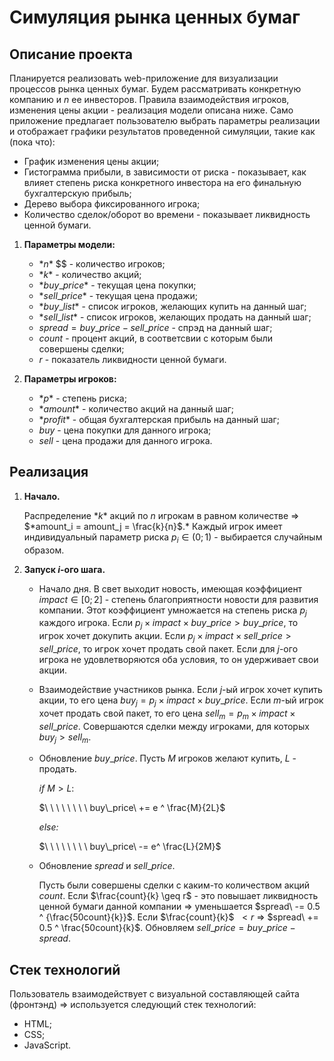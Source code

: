 # Симуляция рынка ценных бумаг
## Описание проекта 

Планируется реализовать web-приложение для визуализации процессов рынка ценных бумаг. Будем рассматривать конкретную компанию и $n$ ее инвесторов. Правила взаимодействия игроков, изменения цены акции - реализация модели описана ниже. Само приложение предлагает пользователю выбрать параметры реализации и отображает графики результатов проведенной симуляции, такие как (пока что):

- График изменения цены акции;
- Гистограмма прибыли, в зависимости от риска - показывает, как влияет степень риска конкретного инвестора на его финальную бухгалтерскую прибыль;
- Дерево выбора фиксированного игрока;
- Количество сделок/оборот во времени - показывает ликвидность ценной бумаги.

1. **Параметры модели:**
    - $*n*$ $$ - количество игроков;
    - $*k*$ - количество акций;
    - $*buy\_price*$ - текущая цена покупки;
    - $*sell\_price*$ - текущая цена продажи;
    - $*buy\_list*$ - список игроков, желающих купить на данный шаг;
    - $*sell\_list*$ - список игроков, желающих продать на данный шаг;
    - $spread = buy\_price - sell\_price$ - спрэд на данный шаг;
    - $count$ - процент акций, в соответсвии с которым были совершены сделки;
    - $r$ - показатель ликвидности ценной бумаги.

1. **Параметры игроков:**
    - $*p*$ - степень риска;
    - $*amount*$ - количество акций на данный шаг;
    - $*profit*$ - общая бухгалтерская прибыль на данный шаг;
    - $buy$ - цена покупки для данного игрока;
    - $sell$ - цена продажи для данного игрока.

## Реализация

1. **Начало.**
    
    Распределение $*k*$ акций по $n$ игрокам в равном количестве ⇒ $*amount_i = amount_j = \frac{k}{n}$.* Каждый игрок имеет индивидуальный параметр риска $p_i \in (0; 1)$ - выбирается случайным образом.
    
2. **Запуск $i$-ого шага.**
    - Начало дня. В свет выходит новость, имеющая коэффициент $impact \in [0; 2]$ - степень благоприятности новости для развития компании. Этот коэффициент умножается на степень риска $p_j$ каждого игрока. Если $p_j \times impact \times buy\_price > buy\_price$, то игрок хочет докупить акции. Если $p_j \times impact \times sell\_price > sell\_price$, то игрок хочет продать свой пакет. Если для $j$-ого игрока не удовлетворяются оба условия, то он удерживает свои акции.
    - Взаимодействие участников рынка. Если $j$-ый игрок хочет купить акции, то его цена $buy_j =  p_j \times impact \times buy\_price$. Если $m$-ый игрок хочет продать свой пакет, то его цена $sell_m =  p_m \times impact \times sell\_price$. Совершаются сделки между игроками, для которых $buy_j > sell_m$.
    - Обновление $buy\_price$. Пусть $M$ игроков желают купить, $L$   - продать.
        
        *if* $M > L$:
        
        $\ \ \ \ \ \ \ \  buy\_price\ += е ^ \frac{M}{2L}$
        
        *else:*
        
        $\ \ \ \ \ \ \ \ buy\_price\ -= е^ \frac{L}{2M}$
        
    - Обновление $spread$ и $sell\_price$.
        
        Пусть были совершены сделки с каким-то количеством акций $count$. Если $\frac{count}{k}  \geq r$ - это повышает ликвидность ценной бумаги данной компании ⇒ уменьшается $spread\ -= 0.5 ^ {\frac{50count}{k}}$. Если $\frac{count}{k}$ $\ < r$ ⇒ $spread\ += 0.5 ^ \frac{50count}{k}$. Обновляем $sell\_price = buy\_price - spread$.

## Стек технологий

Пользователь взаимодействует с визуальной составляющей сайта  (фронтэнд) ⇒ используется следующий стек технологий:

- HTML;
- CSS;
- JavaScript.
